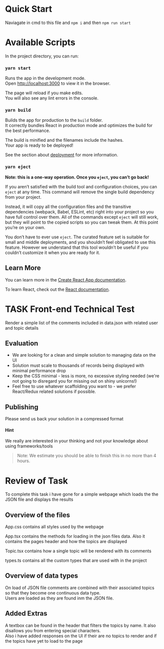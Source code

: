 
# Quick Start

Naviagate in cmd to this file and `npm i` and then `npm run start`

# Available Scripts

In the project directory, you can run:

### `yarn start`

Runs the app in the development mode.\
Open [http://localhost:3000](http://localhost:3000) to view it in the browser.

The page will reload if you make edits.\
You will also see any lint errors in the console.

### `yarn build`

Builds the app for production to the `build` folder.\
It correctly bundles React in production mode and optimizes the build for the best performance.

The build is minified and the filenames include the hashes.\
Your app is ready to be deployed!

See the section about [deployment](https://facebook.github.io/create-react-app/docs/deployment) for more information.

### `yarn eject`

**Note: this is a one-way operation. Once you `eject`, you can’t go back!**

If you aren’t satisfied with the build tool and configuration choices, you can `eject` at any time. This command will remove the single build dependency from your project.

Instead, it will copy all the configuration files and the transitive dependencies (webpack, Babel, ESLint, etc) right into your project so you have full control over them. All of the commands except `eject` will still work, but they will point to the copied scripts so you can tweak them. At this point you’re on your own.

You don’t have to ever use `eject`. The curated feature set is suitable for small and middle deployments, and you shouldn’t feel obligated to use this feature. However we understand that this tool wouldn’t be useful if you couldn’t customize it when you are ready for it.

## Learn More

You can learn more in the [Create React App documentation](https://facebook.github.io/create-react-app/docs/getting-started).

To learn React, check out the [React documentation](https://reactjs.org/).

# TASK Front-end Technical Test

Render a simple list of the comments included in data.json with related user and topic details

## Evaluation
 - We are looking for a clean and simple solution to managing data on the UI
 - Solution must scale to thousands of records being displayed with minimal performance drop
 - Keep the CSS minimal - less is more, no excessive styling needed (we're not going to disregard you for missing out on shiny unicorns!)
 - Feel free to use whatever scaffolding you want to - we prefer React/Redux related solutions if possible.

## Publishing
Please send us back your solution in a compressed format

#### Hint
We really are interested in your thinking and not your knowledge about using frameworks/tools

> Note: We estimate you should be able to finish this in no more than 4 hours.

# Review of Task
To complete this task i have gone for a simple webpage which loads the the JSON file and displays the results


## Overview of the files
App.css contains all styles used by the webpage

App.tsx contains the methods for loading in the json files data. Also it contains the pages header and how the topics are displayed

Topic.tsx contains how a single topic will be rendered with its comments

types.ts contains all the custom types that are used with in the project

## Overview of data types

On load of JSON file comments are combined with their associated topics so that they become one continuous data type.  
Users are loaded as they are found inm the JSON file.

## Added Extras

A textbox can be found in the header that filters the topics by name. It also disallows you from entering special characters.  
Also i have added responses on the UI if their are no topics to render and if the topics have yet to load to the page  
